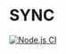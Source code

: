 SYNC
====
[![Node.js CI](https://github.com/4apaev/sync/actions/workflows/node.js.yml/badge.svg?branch=master)](https://github.com/4apaev/sync/actions/workflows/node.js.yml)
